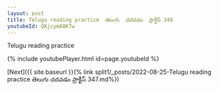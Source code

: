 ```yaml
---
layout: post
title: Telugu reading practice  తెలుగు  చదవడం  ప్రాక్టీస్ 348
youtubeId: QKjcymA8K7w
---
```

 
 
Telugu reading practice
 
 
 
 
 


{% include youtubePlayer.html id=page.youtubeId %}
 
[Next]({{ site.baseurl }}{% link  split1/_posts/2022-08-25-Telugu reading practice  తెలుగు  చదవడం  ప్రాక్టీస్ 347.md%})
 

